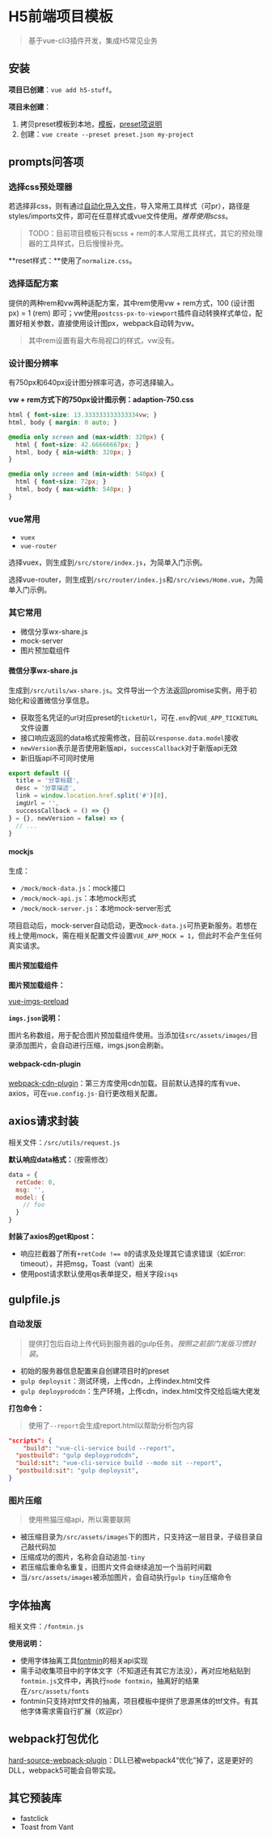 # H5前端项目模板

> 基于vue-cli3插件开发，集成H5常见业务

## 安装

**项目已创建**：`vue add h5-stuff`。

**项目未创建**：

1. 拷贝preset模板到本地，[模板](./peset.json)，[preset项说明](./PRESET.md)
2. 创建：`vue create --preset preset.json my-project`

## prompts问答项

### 选择css预处理器

若选择非css，则有通过[自动化导入文件](https://cli.vuejs.org/zh/guide/css.html#%E8%87%AA%E5%8A%A8%E5%8C%96%E5%AF%BC%E5%85%A5)，导入常用工具样式（可pr），路径是styles/imports文件，即可在任意样式或vue文件使用。*推荐使用scss*。

> TODO：目前项目模板只有scss + rem的本人常用工具样式，其它的预处理器的工具样式，日后慢慢补充。

**reset样式：**使用了`normalize.css`。

### 选择适配方案

提供的两种rem和vw两种适配方案，其中rem使用vw + rem方式，100 (设计图 px) = 1 (rem) 即可；vw使用`postcss-px-to-viewport`插件自动转换样式单位，配置好相关参数，直接使用设计图px，webpack自动转为vw。

> 其中rem设置有最大布局视口的样式，vw没有。

### 设计图分辨率

有750px和640px设计图分辨率可选，亦可选择输入。

**vw + rem方式下的750px设计图示例：adaption-750.css**

```css
html { font-size: 13.333333333333334vw; }
html, body { margin: 0 auto; }

@media only screen and (max-width: 320px) {
  html { font-size: 42.66666667px; }
  html, body { min-width: 320px; }
}

@media only screen and (min-width: 540px) {
  html { font-size: 72px; }
  html, body { max-width: 540px; }
}
```

### vue常用

- `vuex`
- `vue-router`

选择vuex，则生成到`/src/store/index.js`，为简单入门示例。

选择vue-router，则生成到`/src/router/index.js`和`/src/views/Home.vue`，为简单入门示例。

### 其它常用

- 微信分享wx-share.js
- mock-server
- 图片预加载组件

#### 微信分享wx-share.js

生成到`/src/utils/wx-share.js`。文件导出一个方法返回promise实例，用于初始化和设置微信分享信息。

- 获取签名凭证的url对应preset的`ticketUrl`，可在`.env`的`VUE_APP_TICKETURL`文件设置
- 接口响应返回的data格式按需修改，目前以`response.data.model`接收
- `newVersion`表示是否使用新版api，`successCallback`对于新版api无效
- 新旧版api不可同时使用

```js
export default ({
  title = '分享标题',
  desc = '分享描述',
  link = window.location.href.split('#')[0],
  imgUrl = '',
  successCallback = () => {}
} = {}, newVersion = false) => {
  // ...
}
```

#### mockjs

生成：

- `/mock/mock-data.js`：mock接口
- `/mock/mock-api.js`：本地mock形式
- `/mock/mock-server.js`：本地mock-server形式

项目启动后，mock-server自动启动，更改`mock-data.js`可热更新服务。若想在线上使用mock，需在相关配置文件设置`VUE_APP_MOCK = 1`，但此时不会产生任何真实请求。

#### 图片预加载组件

**图片预加载组件：**

[vue-imgs-preload](https://github.com/lvjiaxuan/vue-imgs-preload)

**`imgs.json`说明：**

图片名称数组，用于配合图片预加载组件使用。当添加往`src/assets/images/`目录添加图片，会自动进行压缩，imgs.json会刷新。

#### webpack-cdn-plugin

[webpack-cdn-plugin](https://github.com/shirotech/webpack-cdn-plugin)：第三方库使用cdn加载。目前默认选择的库有vue、axios，可在`vue.config.js·`自行更改相关配置。

## axios请求封装

相关文件：`/src/utils/request.js`

**默认响应data格式：**（按需修改）

```js
data = {
  retCode: 0,
  msg: '',
  model: {
    // foo
  }
}
```

**封装了axios的get和post：**

- 响应拦截器了所有`+retCode !== 0`的请求及处理其它请求错误（如Error: timeout），并把msg，Toast（vant）出来
- 使用post请求默认使用qs表单提交，相关字段`isqs`

## gulpfile.js

### 自动发版

>  提供打包后自动上传代码到服务器的gulp任务。*按照之前部门发版习惯封装*。

- 初始的服务器信息配置来自创建项目时的preset
- `gulp deploysit`：测试环境，上传cdn，上传index.html文件
- `gulp deployprodcdn`：生产环境，上传cdn，index.html文件交给后端大佬发

**打包命令：**

> 使用了`--report`会生成report.html以帮助分析包内容

```json
"scripts": {
	"build": "vue-cli-service build --report",
  "postbuild": "gulp deployprodcdn",
  "build:sit": "vue-cli-service build --mode sit --report",
  "postbuild:sit": "gulp deploysit",
}
```

### 图片压缩

> 使用熊猫压缩api，所以需要联网

- 被压缩目录为`/src/assets/images`下的图片，只支持这一层目录，子级目录自己敲代码加
- 压缩成功的图片，名称会自动追加`-tiny`
- 若压缩后重命名重复，旧图片文件会继续追加一个当前时间戳
- 当`/src/assets/images`被添加图片，会自动执行`gulp tiny`压缩命令

## 字体抽离

相关文件：`/fontmin.js`

**使用说明：**

- 使用字体抽离工具[fontmin](https://github.com/ecomfe/fontmin)的相关api实现
- 需手动收集项目中的字体文字（不知道还有其它方法没），再对应地粘贴到`fontmin.js`文件中，再执行`node fontmin`，抽离好的结果在`/src/assets/fonts`
- fontmin只支持对ttf文件的抽离，项目模板中提供了思源黑体的ttf文件。有其他字体需求需自行扩展（欢迎pr）

## webpack打包优化

[hard-source-webpack-plugin](https://github.com/mzgoddard/hard-source-webpack-plugin)：DLL已被webpack4“优化”掉了，这是更好的DLL，webpack5可能会自带实现。

## 其它预装库

- fastclick
- Toast from Vant